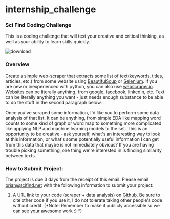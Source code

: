 # internship_challenge
### Sci Find Coding Challenge ###

This is a coding challenge that will test your creative and critical thinking, as well as your ability to learn skills quickly. 

![download](https://user-images.githubusercontent.com/43942774/82876787-32359980-9eee-11ea-8632-1e835a682014.png)


### Overview ###
Create a simple web-scraper that extracts some list of text(keywords, titles, articles, etc.) from some website using [BeautifulSoup](https://programminghistorian.org/en/lessons/intro-to-beautiful-soup) or [Selenium](https://www.geeksforgeeks.org/selenium-python-tutorial/). If you are new or inexperienced with python, you can also use [webscraper.io](https://webscraper.io/). Websites can be literally anything, from google, facebook, linkedin, etc. Text can be literally anything you want - just needs enough substance to be able to do the stuff in the second paragraph below.

Once you've scraped some information, I'd like you to perform some data analysis of that list. It can be anything, from simple EDA like mapping word counts to some kind of graph or word map to something more complicated like applying NLP and machine learning models to the set. This is an opportunity to be creative - ask yourself, what's an interesting way to look at this information, or what's some potentially useful information I can get from this data that maybe is not immediately obvious? If you are having trouble picking something, one thing we're interested in is finding similarity between texts. 


### How to Submit Project: ###
The project is due 3 days from the receipt of this email. Please email brian@scifind.net with the following information to submit your project:

  1. A URL link to your code (scraper + data analysis) on [Github](https://github.com/). Be sure to cite other code if you use it, I do not tolerate taking other people's code without credit. (*Note: Remember to make it publicly accessible so we can see your awesome work :) *)
